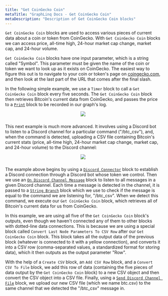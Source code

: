 ```yaml
---
title: "Get CoinGecko Coin"
metaTitle: "GraphLinq Docs - Get CoinGecko Coin"
metaDescription: "Description of Get CoinGecko Coin blocks"
---
```

`Get CoinGecko Coin` blocks are used to access various pieces of current data about a coin or token from CoinGecko. With `Get CoinGecko Coin` blocks we can access price, all-time high, 24-hour market cap change, market cap, and 24-hour volume.

`Get CoinGecko Coin` blocks have one input parameter, which is a string called "Symbol". This parameter must be given the name of the coin or token we want to look up as it exists on CoinGecko. The easiest way to figure this out is to navigate to your coin or token's page on <a href="https://www.coingecko.com/en"> coingecko.com</a>, and then look at the last part of the URL that comes after the final slash.

In the following simple example, we use a `Timer` block to call a `Get CoinGecko Coin` block every five seconds. The `Get CoinGecko Coin` block then retrieves Bitcoin's current data from CoinGecko, and passes the price to a <a href="/blockTypes/5-log/1-print"> `Print`</a> block to be recorded in our graph's log.

<center>
<img src="https://i.imgur.com/WexrmlY.png"
     style="margin-bottom:10px;" />
</center>

This next example is much more advanced. It involves using a Discord bot to listen to a Discord channel for a particular command ("/btc_csv"), and, when the command is detected, uploading a CSV file containing Bitcoin's current stats (price, all-time high, 24-hour market cap change, market cap, and 24-hour volume) to the Discord channel:

<center>
<img src="https://i.imgur.com/SITlU0P.png"
     style="margin-bottom:10px;" />
</center>

The example above begins by using a <a href="/blockTypes/39-discord/3-discordConnector"> `Discord Connector`</a> block to establish a Discord connection through a Discord bot whose token we control. Then we use an <a href="/blockTypes/39-discord/5-onDiscordChannelMessage"> `On Discord Channel Message`</a> block to listen to all messages in a given Discord channel. Each time a message is detected in the channel, it is passed to a <a href="/blockTypes/14-baseCondition/4-stringBranch"> `String Branch`</a> block which we use to check if the message is equal to the command we are listening for, "/btc_csv". When we detect this command, we execute our `Get CoinGecko Coin` block, which retrieves all of Bitcoin's current data for us from CoinGecko.

In this example, we are using all five of the `Get CoinGecko Coin` block's outputs, even though we haven't connected any of them to other blocks with dotted-line data connections. This is because we are using a special block called `Convert Last Node Parameters To CSV Row` after our `Get CoinGecko Coin` block. This block takes all the output data of the previous block (whatever is connected to it with a yellow connection), and converts it into a CSV row (comma-separated values, a standardized format for storing data), which it then outputs as the output parameter "Row".

With the help of a `Create CSV` block, an `Add CSV Row` block, and a `Convert CSV To File` block, we add this row of data (containing the five pieces of data output by the `Get CoinGecko Coin` block) to a new CSV object and then convert the CSV object into a CSV file. Finally, using a <a href="/blockTypes/39-discord/11-sendDiscordChannelFile"> `Send Discord Channel File`</a> block, we upload our new CSV file (which we name btc.csv) to the same channel that we detected the "/btc_csv" message in. 
